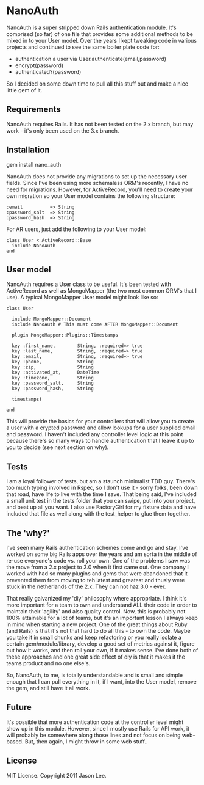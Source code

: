 NanoAuth
=======

NanoAuth is a super stripped down Rails authentication module. It's comprised (so far) of one file that provides some additional methods to be mixed in to your User model. Over the years I kept tweaking code in various projects and continued to see the same boiler plate code for:

* authentication a user via User.authenticate(email,password)
* encrypt(password)
* authenticated?(password)

So I decided on some down time to pull all this stuff out and make a nice little gem of it.

Requirements
------------

NanoAuth requires Rails. It has not been tested on the 2.x branch, but may work - it's only been used on the 3.x branch.

Installation
------------

gem install nano_auth

NanoAuth does not provide any migrations to set up the necessary user fields. Since I've been using more schemaless ORM's recently, I have no need for migrations. However, for ActiveRecord, you'll need to create your own migration so your User model contains the following structure:

    :email          => String
    :password_salt  => String  
    :password_hash  => String  

For AR users, just add the following to your User model:

    class User < ActiveRecord::Base
      include NanoAuth
    end

User model
----------

NanoAuth requires a User class to be useful. It's been tested with ActiveRecord as well as MongoMapper (the two most common ORM's that I use). A typical MongoMapper User model might look like so:

    class User
    
      include MongoMapper::Document
      include NanoAuth # This must come AFTER MongoMapper::Document
      
      plugin MongoMapper::Plugins::Timestamps 
      
      key :first_name,        String, :required=> true
      key :last_name,         String, :required=> true
      key :email,             String, :required=> true
      key :phone,             String
      key :zip,               String
      key :activated_at,      DateTime
      key :timezone,          String  
      key :password_salt,     String  
      key :password_hash,     String  
    
      timestamps!
    
    end

This will provide the basics for your controllers that will allow you to create a user with a crypted password and allow lookups for a user supplied email and password. I haven't included any controller level logic at this point because there's so many ways to handle authentication that I leave it up to you to decide (see next section on why).

Tests
-----

I am a loyal follower of tests, but am a staunch minimalist TDD guy. There's too much typing involved in Rspec, so I don't use it - sorry folks, been down that road, have life to live with the time I save. That being said, I've included a small unit test in the tests folder that you can swipe, put into your project, and beat up all you want. I also use FactoryGirl for my fixture data and have included that file as well along with the test_helper to glue them together.

The 'why?'
----------

I've seen many Rails authentication schemes come and go and stay. I've worked on some big Rails apps over the years and am sorta in the middle of re-use everyone's code vs. roll your own. One of the problems I saw was the move from a 2.x project to 3.0 when it first came out. One company I worked with had so many plugins and gems that were abandoned that it prevented them from moving to teh latest and greatest and thusly were stuck in the netherlands of the 2.x. They can not haz 3.0 - ever.

That really galvanized my 'diy' philosophy where appropriate. I think it's more important for a team to own and understand ALL their code in order to maintain their 'agility' and also quality control. Now, this is probably not 100% attainable for a lot of teams, but it's an important lesson I always keep in mind when starting a new project. One of the great things about Ruby (and Rails) is that it's not that hard to do all this - to own the code. Maybe you take it in small chunks and keep refactoring or you really isolate a certain gem/module/library, develop a good set of metrics against it, figure out how it works, and then roll your own, if it makes sense. I've done both of these approaches and one great side effect of diy is that it makes it the teams product and no one else's.

So, NanoAuth, to me, is totally understandable and is small and simple enough that I can pull everything in it, if I want, into the User model, remove the gem, and still have it all work.

Future
------

It's possible that more authentication code at the controller level might show up in this module. However, since I mostly use Rails for API work, it will probably be somewhere along those lines and not focus on being web-based. But, then again, I might throw in some web stuff..

License
-------

MIT License. Copyright 2011 Jason Lee.